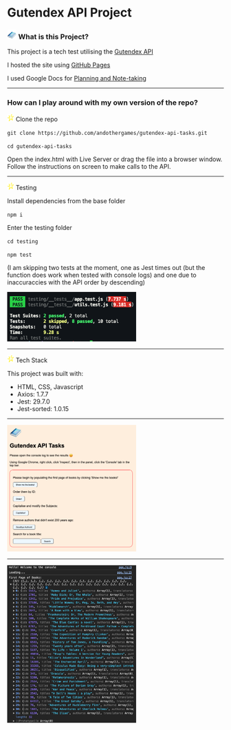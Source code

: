 # Gutendex API Project

### <img src="https://github.com/andothergames/gutendex-api-tasks/blob/main/favicon.png?raw=true" width="22"> What is this Project?

This project is a tech test utilising the [Gutendex API](https://gutendex.com/)

I hosted the site using [GitHub Pages](https://andothergames.github.io/gutendex-api-tasks/)

I used Google Docs for [Planning and Note-taking](https://docs.google.com/document/d/1s6dUJoC_PamVHce_rr6WGWdPniwX-LYPluaiY1ouiis/edit?usp=sharing)


---

### How can I play around with my own version of the repo?

<img src="https://github.com/andothergames/stars/blob/main/starss/star12.png?raw=true?" width="16"> Clone the repo

`git clone https://github.com/andothergames/gutendex-api-tasks.git`

`cd gutendex-api-tasks`

Open the index.html with Live Server or drag the file into a browser window. Follow the instructions on screen to make calls to the API.

---

<img src="https://github.com/andothergames/stars/blob/main/starss/star12.png?raw=true?" width="16"> Testing

Install dependencies from the base folder

`npm i`

Enter the testing folder

`cd testing`

`npm test`

(I am skipping two tests at the moment, one as Jest times out (but the function does work when tested with console logs) and one due to inaccuraccies with the API order by descending)

<img src="https://github.com/andothergames/gutendex-api-tasks/blob/main/screenshots/gutendexTesting.png?raw=true?" width="300">


--- 

<img src="https://github.com/andothergames/stars/blob/main/starss/star12.png?raw=true?" width="16"> Tech Stack

This project was built with:
- HTML, CSS, Javascript
- Axios: 1.7.7
- Jest: 29.7.0
- Jest-sorted: 1.0.15


---

<img src="https://github.com/andothergames/gutendex-api-tasks/blob/main/screenshots/gutendexScreenshot.png?raw=true" width="300">

---
<img src="https://github.com/andothergames/gutendex-api-tasks/blob/main/screenshots/gutendexConsole.png?raw=true" width="300">
